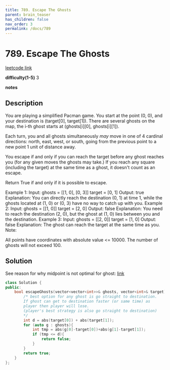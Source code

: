 ```yaml
---
title: 789. Escape The Ghosts
parent: brain_teaser
has_children: false
nav_order: 3
permalink: /docs/789
---
```

# 789. Escape The Ghosts
[leetcode link](https://leetcode.com/problems/escape-the-ghosts/)

**difficulty(1-5)** 
3

**notes**

## Description
You are playing a simplified Pacman game. You start at the point (0, 0), and your destination is (target[0], target[1]). There are several ghosts on the map, the i-th ghost starts at (ghosts[i][0], ghosts[i][1]).

Each turn, you and all ghosts simultaneously *may* move in one of 4 cardinal directions: north, east, west, or south, going from the previous point to a new point 1 unit of distance away.

You escape if and only if you can reach the target before any ghost reaches you (for any given moves the ghosts may take.)  If you reach any square (including the target) at the same time as a ghost, it doesn't count as an escape.

Return True if and only if it is possible to escape.

Example 1:
Input: 
ghosts = [[1, 0], [0, 3]]
target = [0, 1]
Output: true
Explanation: 
You can directly reach the destination (0, 1) at time 1, while the ghosts located at (1, 0) or (0, 3) have no way to catch up with you.
Example 2:
Input: 
ghosts = [[1, 0]]
target = [2, 0]
Output: false
Explanation: 
You need to reach the destination (2, 0), but the ghost at (1, 0) lies between you and the destination.
Example 3:
Input: 
ghosts = [[2, 0]]
target = [1, 0]
Output: false
Explanation: 
The ghost can reach the target at the same time as you.
Note:

All points have coordinates with absolute value <= 10000.
The number of ghosts will not exceed 100.

## Solution
See reason for why midpoint is not optimal for ghost: [link](https://leetcode.com/problems/escape-the-ghosts/discuss/116678/Why-interception-in-the-middle-is-not-a-good-idea-for-ghosts.
)
```c++
class Solution {
public:
    bool escapeGhosts(vector<vector<int>>& ghosts, vector<int>& target) {
        /* best option for any ghost is go straight to destination. 
        If ghost can get to destination faster (or same time) as
        player then player will lose. 
        (player's best strategy is also go straight to destination)
        */
        int d = abs(target[0]) + abs(target[1]);
        for (auto g : ghosts){
            int tmp = abs(g[0]-target[0])+abs(g[1]-target[1]);
            if (tmp <= d){
                return false;
            }
        }
        return true;
    }
};
```

<!-- 
Blue label
{: .label .label-blue }

Stable
{: .label .label-green }

New release
{: .label .label-purple }

Coming soon
{: .label .label-yellow }

Deprecated
{: .label .label-red } -->
